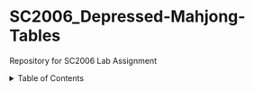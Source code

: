 # SC2006_Depressed-Mahjong-Tables

Repository for SC2006 Lab Assignment

<!-- TABLE OF CONTENTS -->
<details>
    <summary>Table of Contents</summary>
    <ol>
        <li>About The Project</li>
    </ol>
</details>
